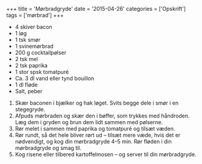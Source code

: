 +++
title = 'Mørbradgryde'
date = '2015-04-26'
categories = ['Opskrift']
tags = ['mørbrad']
+++

- 4 skiver bacon
- 1 løg
- 1 tsk smør
- 1 svinemørbrad
- 200 g cocktailpølser
- 2 tsk mel
- 2 tsk paprika
- 1 stor spsk tomatpuré
- Ca. 3 dl vand eller tynd bouillon
- 1 dl fløde
- Salt, peber

1. Skær baconen i bjælker og hak løget. Svits begge dele i smør i en stegegryde.
2. Afpuds mørbraden og skær den i bøffer, som trykkes med håndroden. Læg dem i gryden og brun dem lidt sammen med
   pølserne.
3. Rør melet i sammen med paprika og tomatpuré og tilsæt væden.
4. Rør rundt, så det hele bliver rørt ud – tilsæt mere væde, hvis det er nødvendigt, og kog din mørbradgryde 4–5 min.
   Rør fløden i din mørbradgryde og smag til.
5. Kog risene eller tilbered kartoffelmosen – og server til din mørbradgryde.
